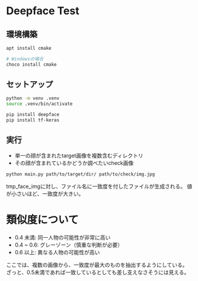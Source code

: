 # Deepface Test

## 環境構築

```bash
apt install cmake

# Windowsの場合
choco install cmake
```

## セットアップ

```bash
python -m venv .venv
source .venv/bin/activate
```

```bash
pip install deepface
pip install tf-keras
```

## 実行

- 単一の顔が含まれたtarget画像を複数含むディレクトリ
- その顔が含まれているかどうか調べたいcheck画像

```bash
python main.py path/to/target/dir/ path/to/check/img.jpg
```

tmp_face_imgに対し、ファイル名に一致度を付したファイルが生成される。
値が小さいほど、一致度が大きい。

# 類似度について

- 0.4 未満: 同一人物の可能性が非常に高い
- 0.4 ~ 0.6: グレーゾーン（慎重な判断が必要）
- 0.6 以上: 異なる人物の可能性が高い

ここでは、複数の画像から、一致度が最大のものを抽出するようにしている。
ざっと、0.5未満であれば一致しているとしても差し支えなさそうには見える。
